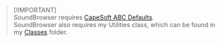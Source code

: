 > [!IMPORTANT]<br>
> SoundBrowser requires [CapeSoft ABC Defaults](https://capesoft.com/accessories/abcdefaultssp.htm).<br>
> SoundBrowser also requires my Utilities class, which can be found in my [Classes](https://github.com/StevenSchifter/ClarionProjects/tree/main/Classes) folder.
